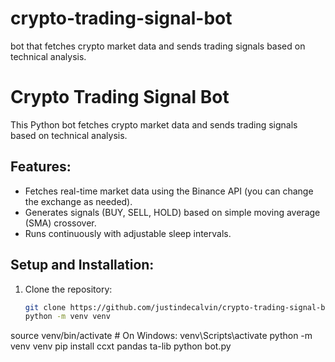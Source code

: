 # crypto-trading-signal-bot
 bot that fetches crypto market data and sends trading signals based on technical analysis.
# Crypto Trading Signal Bot

This Python bot fetches crypto market data and sends trading signals based on technical analysis.

## Features:
- Fetches real-time market data using the Binance API (you can change the exchange as needed).
- Generates signals (BUY, SELL, HOLD) based on simple moving average (SMA) crossover.
- Runs continuously with adjustable sleep intervals.

## Setup and Installation:

1. Clone the repository:
   ```bash
   git clone https://github.com/justindecalvin/crypto-trading-signal-bot.git
   python -m venv venv
source venv/bin/activate  # On Windows: venv\Scripts\activate
python -m venv venv
pip install ccxt pandas ta-lib
python bot.py

